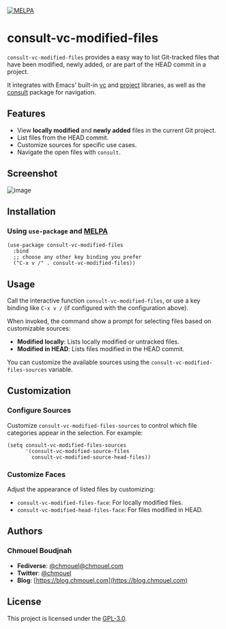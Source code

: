 [![MELPA](https://melpa.org/packages/consult-vc-modified-files-badge.svg)](https://melpa.org/#/consult-vc-modified-files)

# consult-vc-modified-files

`consult-vc-modified-files` provides a easy way to list Git-tracked files that have been modified, newly added, or are part of the HEAD commit in a project.

It integrates with Emacs' built-in [vc](https://www.gnu.org/software/emacs/manual/html_node/emacs/Version-Control.html) and
[project](https://github.com/emacs-mirror/emacs/blob/master/lisp/progmodes/project.el) libraries,
as well as the [consult](https://github.com/minad/consult) package for navigation.

## Features

- View **locally modified** and **newly added** files in the current Git project.
- List files from the HEAD commit.
- Customize sources for specific use cases.
- Navigate the open files with `consult`.

## Screenshot

![image](https://github.com/chmouel/consult-vc-modified-files/assets/98980/00272a25-a0b1-4b90-b4a8-21807ead914e)

## Installation

### Using `use-package` and [MELPA](https://melpa.org/)

```elisp
(use-package consult-vc-modified-files
  :bind
  ;; choose any other key binding you prefer
  ("C-x v /" . consult-vc-modified-files))
```

## Usage

Call the interactive function `consult-vc-modified-files`, or use a key binding
like `C-x v /` (if configured with the configuration above).

When invoked, the command show a prompt for selecting files based on customizable sources:

- **Modified locally**: Lists locally modified or untracked files.
- **Modified in HEAD**: Lists files modified in the HEAD commit.

You can customize the available sources using the
`consult-vc-modified-files-sources` variable.

## Customization

### Configure Sources

Customize `consult-vc-modified-files-sources` to control which file categories appear in the selection. For example:

```elisp
(setq consult-vc-modified-files-sources
      '(consult-vc-modified-source-files
        consult-vc-modified-source-head-files))
```

### Customize Faces

Adjust the appearance of listed files by customizing:

- `consult-vc-modified-files-face`: For locally modified files.
- `consult-vc-modified-head-files-face`: For files modified in HEAD.

## Authors

### Chmouel Boudjnah

- **Fediverse**: [@chmouel@chmouel.com](https://fosstodon.org/@chmouel)
- **Twitter**: [@chmouel](https://twitter.com/chmouel)
- **Blog**: [https://blog.chmouel.com](https://blog.chmouel.com)

## License

This project is licensed under the [GPL-3.0](./LICENSE).
